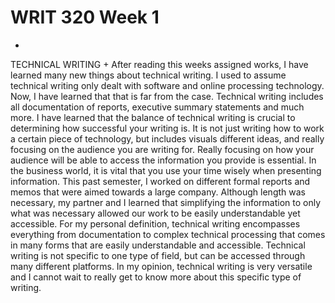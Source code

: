 # WRIT 320 Week 1
+
TECHNICAL WRITING
+
After reading this weeks assigned works, I have learned many new things about technical writing. I used to assume technical writing only dealt with software and online processing technology. Now, I have learned that that is far from the case. Technical writing includes all documentation of reports, executive summary statements and much more. I have learned that the balance of technical writing is crucial to determining how successful your writing is. It is not just writing how to work a certain piece of technology, but includes visuals different ideas, and really focusing on the audience you are writing for. Really focusing on how your audience will be able to access the information you provide is essential. In the business world, it is vital that you use your time wisely when presenting information. This past semester, I worked on different formal reports and memos that were aimed towards a large company. Although length was necessary, my partner and I learned that simplifying the information to only what was necessary allowed our work to be easily understandable yet accessible.  For my personal definition, technical writing encompasses everything from documentation to complex technical processing that comes in many forms that are easily understandable and accessible. Technical writing is not specific to one type of field, but can be accessed through many different platforms. In my opinion, technical writing is very versatile and I cannot wait to really get to know more about this specific type of writing. 

